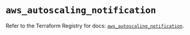# `aws_autoscaling_notification`

Refer to the Terraform Registry for docs: [`aws_autoscaling_notification`](https://registry.terraform.io/providers/hashicorp/aws/5.35.0/docs/resources/autoscaling_notification).
